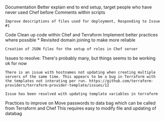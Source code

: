 Documentation
    Better explain end to end setup, target people who have never used Chef before
    Comments within scripts

    Improve descriptions of files used for deployment, Responding to Issue #1

Code
    Clean up code within Chef and Terraform
    Implement better practices where possible
    *   Revisited domain joining to make more reliable
    
    Creation of JSON files for the setup of roles in Chef server

Issues to resolve:
    There's probably many, but things seems to be working ok for now
    
    There is an issue with hostnames not updating when creating multiple servers of the same time. This appears to be a bug in Terraform with the templates not interating per run. https://github.com/terraform-providers/terraform-provider-template/issues/12

    Issue has been resolved with updating template variables in terraform

Practices to improve on
    Move passwords to data bag which can be called from Terraform and Chef
    This requires easy to modify file and updating of databag

